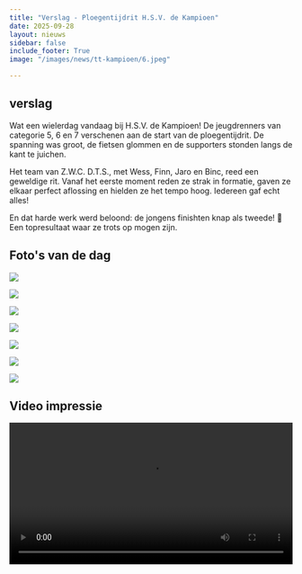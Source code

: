 ```yaml
---
title: "Verslag - Ploegentijdrit H.S.V. de Kampioen"
date: 2025-09-28
layout: nieuws
sidebar: false
include_footer: True
image: "/images/news/tt-kampioen/6.jpeg"

---
```

## verslag

Wat een wielerdag vandaag bij H.S.V. de Kampioen! De jeugdrenners van categorie 5, 6 en 7 verschenen aan de start van de ploegentijdrit. De spanning was groot, de fietsen glommen en de supporters stonden langs de kant te juichen.

Het team van Z.W.C. D.T.S., met Wess, Finn, Jaro en Binc, reed een geweldige rit. Vanaf het eerste moment reden ze strak in formatie, gaven ze elkaar perfect aflossing en hielden ze het tempo hoog. Iedereen gaf echt alles!

En dat harde werk werd beloond: de jongens finishten knap als tweede! 🥈 Een topresultaat waar ze trots op mogen zijn.

## Foto's van de dag

![](/images/news/tt-kampioen/1.jpeg)

![](/images/news/tt-kampioen/2.jpeg)

![](/images/news/tt-kampioen/3.jpeg)

![](/images/news/tt-kampioen/4.jpeg)

![](/images/news/tt-kampioen/5.jpeg)

![](/images/news/tt-kampioen/6.jpeg)

![](/images/news/tt-kampioen/7.jpeg)

## Video impressie

<video controls width="100%">
    <source src="/images/news/tt-kampioen/1.mp4" type="video/mp4">
    Je browser ondersteunt geen video weergave.
</video>
